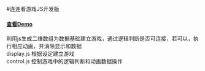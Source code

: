 #连连看游戏JS开发版

<h4><a href="http://gavin125.github.io/linkgame">查看Demo</a></h4>
<p>
利用js生成二维数组为数据基础建立游戏，通过逻辑判断是否可连接，若可以，执行相应动画，并消除显示和数据<br/>
display.js 根据设定建立游戏<br/>
control.js 控制游戏中的逻辑判断和动画数据操作
</p>